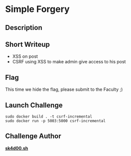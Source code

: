 # Simple Forgery

## Description



## Short Writeup

* XSS on post
* CSRF using XSS to make admin give access to his post

## Flag

This time we hide the flag, please submit to the Faculty ;)

## Launch Challenge

```
sudo docker build . -t csrf-incremental
sudo docker run -p 5003:5000 csrf-incremental
```

## Challenge Author

**[sk4d00.sh](https://twitter.com/RahulSundar8)**
